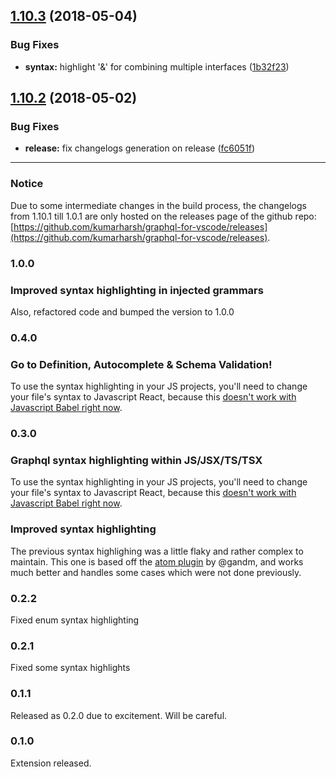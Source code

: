 <a name="1.10.3"></a>
## [1.10.3](https://github.com/kumarharsh/graphql-for-vscode/compare/v1.10.2...v1.10.3) (2018-05-04)


### Bug Fixes

* **syntax:** highlight '&' for combining multiple interfaces ([1b32f23](https://github.com/kumarharsh/graphql-for-vscode/commit/1b32f23))

<a name="1.10.2"></a>
## [1.10.2](https://github.com/kumarharsh/graphql-for-vscode/compare/v1.10.1...v1.10.2) (2018-05-02)


### Bug Fixes

* **release:** fix changelogs generation on release ([fc6051f](https://github.com/kumarharsh/graphql-for-vscode/commit/fc6051f))

<hr>

### Notice
Due to some intermediate changes in the build process,
the changelogs from 1.10.1 till 1.0.1 are only hosted on the releases page of the github repo: [https://github.com/kumarharsh/graphql-for-vscode/releases](https://github.com/kumarharsh/graphql-for-vscode/releases).

### 1.0.0
### Improved syntax highlighting in injected grammars
Also, refactored code and bumped the version to 1.0.0

### 0.4.0
### Go to Definition, Autocomplete & Schema Validation!
To use the syntax highlighting in your JS projects, you'll need to change your file's syntax to Javascript React, because this [doesn't work with Javascript Babel right now](https://github.com/dzannotti/vscode-babel/issues/6).

### 0.3.0
### Graphql syntax highlighting within JS/JSX/TS/TSX
To use the syntax highlighting in your JS projects, you'll need to change your file's syntax to Javascript React, because this [doesn't work with Javascript Babel right now](https://github.com/dzannotti/vscode-babel/issues/6).

### Improved syntax highlighting
The previous syntax highlighing was a little flaky and rather complex to maintain. This one is based off the [atom plugin](https://github.com/gandm/language-graphql-lb) by @gandm, and works much better and handles some cases which were not done previously.

### 0.2.2
Fixed enum syntax highlighting

### 0.2.1
Fixed some syntax highlights

### 0.1.1
Released as 0.2.0 due to excitement. Will be careful.

### 0.1.0
Extension released.
